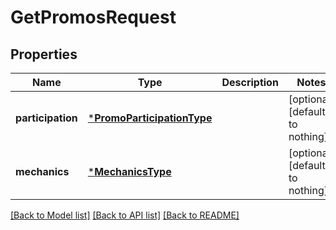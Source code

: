 # GetPromosRequest


## Properties
Name | Type | Description | Notes
------------ | ------------- | ------------- | -------------
**participation** | [***PromoParticipationType**](PromoParticipationType.md) |  | [optional] [default to nothing]
**mechanics** | [***MechanicsType**](MechanicsType.md) |  | [optional] [default to nothing]


[[Back to Model list]](../README.md#models) [[Back to API list]](../README.md#api-endpoints) [[Back to README]](../README.md)


